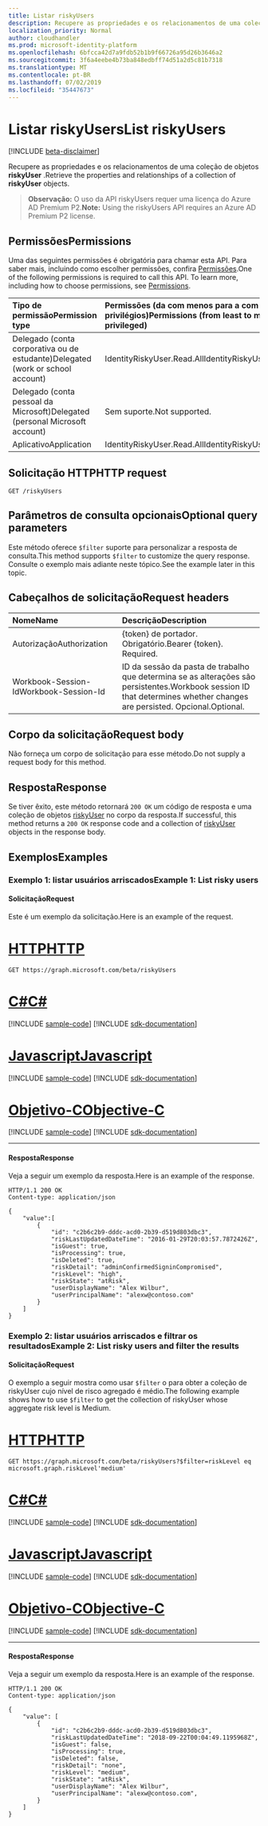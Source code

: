 ```yaml
---
title: Listar riskyUsers
description: Recupere as propriedades e os relacionamentos de uma coleção de objetos **riskyUser** .
localization_priority: Normal
author: cloudhandler
ms.prod: microsoft-identity-platform
ms.openlocfilehash: 6bfcca42d7a9fdb52b1b9f66726a95d26b3646a2
ms.sourcegitcommit: 3f6a4eebe4b73ba848edbff74d51a2d5c81b7318
ms.translationtype: MT
ms.contentlocale: pt-BR
ms.lasthandoff: 07/02/2019
ms.locfileid: "35447673"
---
```

# <a name="list-riskyusers"></a><span data-ttu-id="c19ae-103">Listar riskyUsers</span><span class="sxs-lookup"><span data-stu-id="c19ae-103">List riskyUsers</span></span>

[!INCLUDE [beta-disclaimer](../../includes/beta-disclaimer.md)]

<span data-ttu-id="c19ae-104">Recupere as propriedades e os relacionamentos de uma coleção de objetos **riskyUser** .</span><span class="sxs-lookup"><span data-stu-id="c19ae-104">Retrieve the properties and relationships of a collection of **riskyUser** objects.</span></span>

><span data-ttu-id="c19ae-105">**Observação:** O uso da API riskyUsers requer uma licença do Azure AD Premium P2.</span><span class="sxs-lookup"><span data-stu-id="c19ae-105">**Note:** Using the riskyUsers API requires an Azure AD Premium P2 license.</span></span>

## <a name="permissions"></a><span data-ttu-id="c19ae-106">Permissões</span><span class="sxs-lookup"><span data-stu-id="c19ae-106">Permissions</span></span>
<span data-ttu-id="c19ae-p101">Uma das seguintes permissões é obrigatória para chamar esta API. Para saber mais, incluindo como escolher permissões, confira [Permissões](/graph/permissions-reference).</span><span class="sxs-lookup"><span data-stu-id="c19ae-p101">One of the following permissions is required to call this API. To learn more, including how to choose permissions, see [Permissions](/graph/permissions-reference).</span></span>

|<span data-ttu-id="c19ae-109">Tipo de permissão</span><span class="sxs-lookup"><span data-stu-id="c19ae-109">Permission type</span></span>      | <span data-ttu-id="c19ae-110">Permissões (da com menos para a com mais privilégios)</span><span class="sxs-lookup"><span data-stu-id="c19ae-110">Permissions (from least to most privileged)</span></span>              |
|:--------------------|:---------------------------------------------------------|
|<span data-ttu-id="c19ae-111">Delegado (conta corporativa ou de estudante)</span><span class="sxs-lookup"><span data-stu-id="c19ae-111">Delegated (work or school account)</span></span> | <span data-ttu-id="c19ae-112">IdentityRiskyUser.Read.All</span><span class="sxs-lookup"><span data-stu-id="c19ae-112">IdentityRiskyUser.Read.All</span></span>    |
|<span data-ttu-id="c19ae-113">Delegado (conta pessoal da Microsoft)</span><span class="sxs-lookup"><span data-stu-id="c19ae-113">Delegated (personal Microsoft account)</span></span> | <span data-ttu-id="c19ae-114">Sem suporte.</span><span class="sxs-lookup"><span data-stu-id="c19ae-114">Not supported.</span></span>    |
|<span data-ttu-id="c19ae-115">Aplicativo</span><span class="sxs-lookup"><span data-stu-id="c19ae-115">Application</span></span> | <span data-ttu-id="c19ae-116">IdentityRiskyUser.Read.All</span><span class="sxs-lookup"><span data-stu-id="c19ae-116">IdentityRiskyUser.Read.All</span></span> |

## <a name="http-request"></a><span data-ttu-id="c19ae-117">Solicitação HTTP</span><span class="sxs-lookup"><span data-stu-id="c19ae-117">HTTP request</span></span>
<!-- { "blockType": "ignored" } -->
```http
GET /riskyUsers
```
## <a name="optional-query-parameters"></a><span data-ttu-id="c19ae-118">Parâmetros de consulta opcionais</span><span class="sxs-lookup"><span data-stu-id="c19ae-118">Optional query parameters</span></span>
<span data-ttu-id="c19ae-119">Este método oferece `$filter` suporte para personalizar a resposta de consulta.</span><span class="sxs-lookup"><span data-stu-id="c19ae-119">This method supports `$filter` to customize the query response.</span></span> <span data-ttu-id="c19ae-120">Consulte o exemplo mais adiante neste tópico.</span><span class="sxs-lookup"><span data-stu-id="c19ae-120">See the example later in this topic.</span></span> 

## <a name="request-headers"></a><span data-ttu-id="c19ae-121">Cabeçalhos de solicitação</span><span class="sxs-lookup"><span data-stu-id="c19ae-121">Request headers</span></span>
| <span data-ttu-id="c19ae-122">Nome</span><span class="sxs-lookup"><span data-stu-id="c19ae-122">Name</span></span>      |<span data-ttu-id="c19ae-123">Descrição</span><span class="sxs-lookup"><span data-stu-id="c19ae-123">Description</span></span>|
|:----------|:----------|
| <span data-ttu-id="c19ae-124">Autorização</span><span class="sxs-lookup"><span data-stu-id="c19ae-124">Authorization</span></span>  | <span data-ttu-id="c19ae-p103">{token} de portador. Obrigatório.</span><span class="sxs-lookup"><span data-stu-id="c19ae-p103">Bearer {token}. Required.</span></span> |
| <span data-ttu-id="c19ae-127">Workbook-Session-Id</span><span class="sxs-lookup"><span data-stu-id="c19ae-127">Workbook-Session-Id</span></span>  | <span data-ttu-id="c19ae-128">ID da sessão da pasta de trabalho que determina se as alterações são persistentes.</span><span class="sxs-lookup"><span data-stu-id="c19ae-128">Workbook session ID that determines whether changes are persisted.</span></span> <span data-ttu-id="c19ae-129">Opcional.</span><span class="sxs-lookup"><span data-stu-id="c19ae-129">Optional.</span></span>|

## <a name="request-body"></a><span data-ttu-id="c19ae-130">Corpo da solicitação</span><span class="sxs-lookup"><span data-stu-id="c19ae-130">Request body</span></span>
<span data-ttu-id="c19ae-131">Não forneça um corpo de solicitação para esse método.</span><span class="sxs-lookup"><span data-stu-id="c19ae-131">Do not supply a request body for this method.</span></span>

## <a name="response"></a><span data-ttu-id="c19ae-132">Resposta</span><span class="sxs-lookup"><span data-stu-id="c19ae-132">Response</span></span>
<span data-ttu-id="c19ae-133">Se tiver êxito, este método retornará `200 OK` um código de resposta e uma coleção de objetos [riskyUser](../resources/riskyuser.md) no corpo da resposta.</span><span class="sxs-lookup"><span data-stu-id="c19ae-133">If successful, this method returns a `200 OK` response code and a collection of [riskyUser](../resources/riskyuser.md) objects in the response body.</span></span>

## <a name="examples"></a><span data-ttu-id="c19ae-134">Exemplos</span><span class="sxs-lookup"><span data-stu-id="c19ae-134">Examples</span></span>
### <a name="example-1-list-risky-users"></a><span data-ttu-id="c19ae-135">Exemplo 1: listar usuários arriscados</span><span class="sxs-lookup"><span data-stu-id="c19ae-135">Example 1: List risky users</span></span>
#### <a name="request"></a><span data-ttu-id="c19ae-136">Solicitação</span><span class="sxs-lookup"><span data-stu-id="c19ae-136">Request</span></span>
<span data-ttu-id="c19ae-137">Este é um exemplo da solicitação.</span><span class="sxs-lookup"><span data-stu-id="c19ae-137">Here is an example of the request.</span></span>

# <a name="httptabhttp"></a>[<span data-ttu-id="c19ae-138">HTTP</span><span class="sxs-lookup"><span data-stu-id="c19ae-138">HTTP</span></span>](#tab/http)
<!-- {
  "blockType": "request",
  "name": "list_riskyusers"
}-->
```http
GET https://graph.microsoft.com/beta/riskyUsers
```
# <a name="ctabcsharp"></a>[<span data-ttu-id="c19ae-139">C#</span><span class="sxs-lookup"><span data-stu-id="c19ae-139">C#</span></span>](#tab/csharp)
[!INCLUDE [sample-code](../includes/snippets/csharp/list-riskyusers-csharp-snippets.md)]
[!INCLUDE [sdk-documentation](../includes/snippets/snippets-sdk-documentation-link.md)]

# <a name="javascripttabjavascript"></a>[<span data-ttu-id="c19ae-140">Javascript</span><span class="sxs-lookup"><span data-stu-id="c19ae-140">Javascript</span></span>](#tab/javascript)
[!INCLUDE [sample-code](../includes/snippets/javascript/list-riskyusers-javascript-snippets.md)]
[!INCLUDE [sdk-documentation](../includes/snippets/snippets-sdk-documentation-link.md)]

# <a name="objective-ctabobjc"></a>[<span data-ttu-id="c19ae-141">Objetivo-C</span><span class="sxs-lookup"><span data-stu-id="c19ae-141">Objective-C</span></span>](#tab/objc)
[!INCLUDE [sample-code](../includes/snippets/objc/list-riskyusers-objc-snippets.md)]
[!INCLUDE [sdk-documentation](../includes/snippets/snippets-sdk-documentation-link.md)]

---

#### <a name="response"></a><span data-ttu-id="c19ae-142">Resposta</span><span class="sxs-lookup"><span data-stu-id="c19ae-142">Response</span></span>
<span data-ttu-id="c19ae-143">Veja a seguir um exemplo da resposta.</span><span class="sxs-lookup"><span data-stu-id="c19ae-143">Here is an example of the response.</span></span>
<!-- {
  "blockType": "response",
  "truncated": true,
  "isCollection": true,
  "@odata.type": "microsoft.graph.riskyUser"
} -->
```http
HTTP/1.1 200 OK
Content-type: application/json

{
    "value":[
        {
            "id": "c2b6c2b9-dddc-acd0-2b39-d519d803dbc3",
            "riskLastUpdatedDateTime": "2016-01-29T20:03:57.7872426Z",
            "isGuest": true,
            "isProcessing": true,
            "isDeleted": true,
            "riskDetail": "adminConfirmedSigninCompromised",
            "riskLevel": "high",
            "riskState": "atRisk",
            "userDisplayName": "Alex Wilbur",
            "userPrincipalName": "alexw@contoso.com"
        }
    ]
}
```

### <a name="example-2-list-risky-users-and-filter-the-results"></a><span data-ttu-id="c19ae-144">Exemplo 2: listar usuários arriscados e filtrar os resultados</span><span class="sxs-lookup"><span data-stu-id="c19ae-144">Example 2: List risky users and filter the results</span></span>
#### <a name="request"></a><span data-ttu-id="c19ae-145">Solicitação</span><span class="sxs-lookup"><span data-stu-id="c19ae-145">Request</span></span>
<span data-ttu-id="c19ae-146">O exemplo a seguir mostra como usar `$filter` o para obter a coleção de riskyUser cujo nível de risco agregado é médio.</span><span class="sxs-lookup"><span data-stu-id="c19ae-146">The following example shows how to use `$filter` to get the collection of riskyUser whose aggregate risk level is Medium.</span></span>


# <a name="httptabhttp"></a>[<span data-ttu-id="c19ae-147">HTTP</span><span class="sxs-lookup"><span data-stu-id="c19ae-147">HTTP</span></span>](#tab/http)
<!-- {
  "blockType": "request",
  "name": "list_filter_riskyusers"
} -->
```http
GET https://graph.microsoft.com/beta/riskyUsers?$filter=riskLevel eq microsoft.graph.riskLevel'medium'
```
# <a name="ctabcsharp"></a>[<span data-ttu-id="c19ae-148">C#</span><span class="sxs-lookup"><span data-stu-id="c19ae-148">C#</span></span>](#tab/csharp)
[!INCLUDE [sample-code](../includes/snippets/csharp/list-filter-riskyusers-csharp-snippets.md)]
[!INCLUDE [sdk-documentation](../includes/snippets/snippets-sdk-documentation-link.md)]

# <a name="javascripttabjavascript"></a>[<span data-ttu-id="c19ae-149">Javascript</span><span class="sxs-lookup"><span data-stu-id="c19ae-149">Javascript</span></span>](#tab/javascript)
[!INCLUDE [sample-code](../includes/snippets/javascript/list-filter-riskyusers-javascript-snippets.md)]
[!INCLUDE [sdk-documentation](../includes/snippets/snippets-sdk-documentation-link.md)]

# <a name="objective-ctabobjc"></a>[<span data-ttu-id="c19ae-150">Objetivo-C</span><span class="sxs-lookup"><span data-stu-id="c19ae-150">Objective-C</span></span>](#tab/objc)
[!INCLUDE [sample-code](../includes/snippets/objc/list-filter-riskyusers-objc-snippets.md)]
[!INCLUDE [sdk-documentation](../includes/snippets/snippets-sdk-documentation-link.md)]

---


#### <a name="response"></a><span data-ttu-id="c19ae-151">Resposta</span><span class="sxs-lookup"><span data-stu-id="c19ae-151">Response</span></span>
<span data-ttu-id="c19ae-152">Veja a seguir um exemplo da resposta.</span><span class="sxs-lookup"><span data-stu-id="c19ae-152">Here is an example of the response.</span></span>
<!-- {
  "blockType": "response",
  "truncated": true,
  "isCollection": true,
  "@odata.type": "microsoft.graph.riskyUser"
} -->
```http
HTTP/1.1 200 OK
Content-type: application/json

{
    "value": [
        {
            "id": "c2b6c2b9-dddc-acd0-2b39-d519d803dbc3",
            "riskLastUpdatedDateTime": "2018-09-22T00:04:49.1195968Z",
            "isGuest": false,
            "isProcessing": true,
            "isDeleted": false,
            "riskDetail": "none",
            "riskLevel": "medium",
            "riskState": "atRisk",
            "userDisplayName": "Alex Wilbur",
            "userPrincipalName": "alexw@contoso.com",
        }
    ]
}
```

<!-- uuid: 8fcb5dbc-d5aa-4681-8e31-b001d5168d79
2015-10-25 14:57:30 UTC -->
<!-- {
  "type": "#page.annotation",
  "description": "List riskyUsers",
  "keywords": "",
  "section": "documentation",
  "tocPath": "",
  "suppressions": [
  ]
}-->
